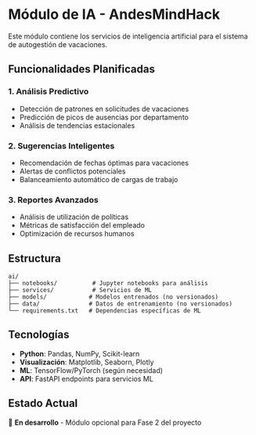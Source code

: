 # Módulo de IA - AndesMindHack

Este módulo contiene los servicios de inteligencia artificial para el sistema de autogestión de vacaciones.

## Funcionalidades Planificadas

### 1. Análisis Predictivo
- Detección de patrones en solicitudes de vacaciones
- Predicción de picos de ausencias por departamento
- Análisis de tendencias estacionales

### 2. Sugerencias Inteligentes
- Recomendación de fechas óptimas para vacaciones
- Alertas de conflictos potenciales
- Balanceamiento automático de cargas de trabajo

### 3. Reportes Avanzados
- Análisis de utilización de políticas
- Métricas de satisfacción del empleado
- Optimización de recursos humanos

## Estructura

```
ai/
├── notebooks/          # Jupyter notebooks para análisis
├── services/           # Servicios de ML
├── models/            # Modelos entrenados (no versionados)
├── data/              # Datos de entrenamiento (no versionados)
└── requirements.txt   # Dependencias específicas de ML
```

## Tecnologías

- **Python**: Pandas, NumPy, Scikit-learn
- **Visualización**: Matplotlib, Seaborn, Plotly
- **ML**: TensorFlow/PyTorch (según necesidad)
- **API**: FastAPI endpoints para servicios ML

## Estado Actual

🚧 **En desarrollo** - Módulo opcional para Fase 2 del proyecto